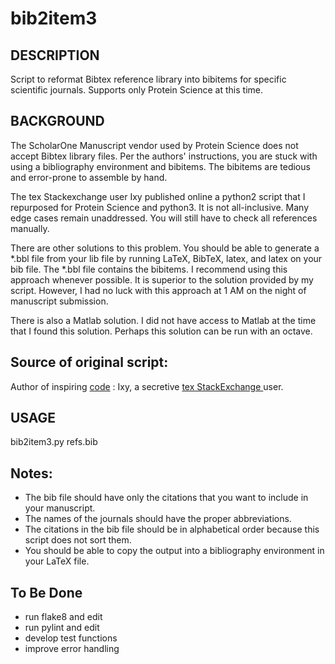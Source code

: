 # bib2item3

## DESCRIPTION

Script to reformat Bibtex reference library into bibitems for specific 
scientific journals. Supports only Protein Science at this time.


## BACKGROUND

The ScholarOne Manuscript vendor used by Protein Science does not accept
Bibtex library files. Per the authors' instructions, you are stuck
with using a bibliography environment and bibitems. The bibitems are tedious
and error-prone to assemble by hand.

The tex Stackexchange user Ixy published online a python2 script that I 
repurposed for Protein Science and python3. It is not all-inclusive. Many 
edge cases remain unaddressed. You will still have to check all references 
manually.

There are other solutions to this problem. You should be able to  generate a 
*.bbl file from your lib file by running LaTeX, BibTeX, latex, and latex on 
your bib file. The *.bbl file contains the bibitems. I recommend using
this approach whenever possible. It is superior to the solution provided by my script. However,
I had no luck with this approach at 1 AM on the night of manuscript submission.

There is also a Matlab solution. 
I did not have access to Matlab at the time that I found this solution. 
Perhaps this solution can be run with an octave.


## Source of original script: 

Author of inspiring [code](https://tex.stackexchange.com/questions/124874/converting-to-bibitem-in-latex)
: Ixy, a secretive [tex StackExchange ](https://tex.stackexchange.com/) user.


## USAGE

bib2item3.py refs.bib

## Notes:

- The bib file should have only the citations that you want to include in your manuscript.
- The names of the journals should have the proper abbreviations. 
- The citations in the bib file should be in alphabetical order because this script does not sort them.
- You should be able to copy the output into a bibliography environment in your LaTeX file. 


## To Be Done

- run flake8 and edit
- run pylint and edit
- develop test functions
- improve error handling


